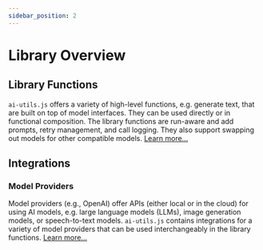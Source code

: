 ```yaml
---
sidebar_position: 2
---
```


# Library Overview

## Library Functions

`ai-utils.js` offers a variety of high-level functions, e.g. generate text, that are built on top of model interfaces. They can be used directly or in functional composition. The library functions are run-aware and add prompts, retry management, and call logging. They also support swapping out models for other compatible models. [Learn more...](/concept/library-functions)

## Integrations

### Model Providers

Model providers (e.g., OpenAI) offer APIs (either local or in the cloud) for using AI models, e.g. large language models (LLMs), image generation models, or speech-to-text models. `ai-utils.js` contains integrations for a variety of model providers that can be used interchangeably in the library functions. [Learn more...](/integration/model-provider/)
